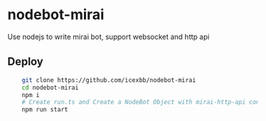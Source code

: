 # nodebot-mirai
Use nodejs to write mirai bot, support websocket and http api

## Deploy

``` bash
    git clone https://github.com/icexbb/nodebot-mirai
    cd nodebot-mirai
    npm i
    # Create run.ts and Create a NodeBot Object with mirai-http-api config
    npm run start
```
<!--
or

``` bash
    # NOT AVALIBLE YET

    npm init
    # Create a new npm Project
    npm i nodebot-mirai
    # Create services and entry file
    tsc . -t es2022 && node index
```
-->